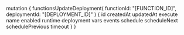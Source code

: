 mutation {
    functionsUpdateDeployment(
        functionId: "[FUNCTION_ID]",
        deploymentId: "[DEPLOYMENT_ID]"
    ) {
        id
        createdAt
        updatedAt
        execute
        name
        enabled
        runtime
        deployment
        vars
        events
        schedule
        scheduleNext
        schedulePrevious
        timeout
    }
}